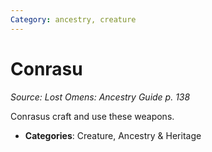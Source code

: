 ```yaml
---
Category: ancestry, creature
---
```

# Conrasu  
*Source: Lost Omens: Ancestry Guide p. 138*  

Conrasus craft and use these weapons.

- **Categories**: Creature, Ancestry & Heritage